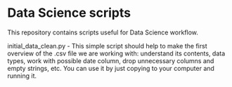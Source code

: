 # Data Science scripts
This repository contains scripts useful for Data Science workflow.

initial_data_clean.py - This simple script should help to make the first overview of the .csv file we are working with: understand its contents, data types, work with possible date column, drop unnecessary columns and empty strings, etc. You can use it by just copying to your computer and running it.
